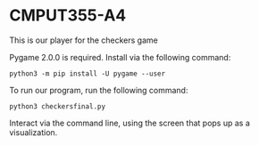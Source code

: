 # CMPUT355-A4

This is our player for the checkers game

Pygame 2.0.0 is required. Install via the following command:
```
python3 -m pip install -U pygame --user
```

To run our program, run the following command:
```
python3 checkersfinal.py
```

Interact via the command line, using the screen that pops up as a visualization.

